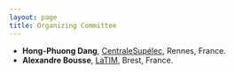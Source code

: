```yaml
---
layout: page
title: Organizing Committee
---
```



- **Hong-Phuong Dang**, [CentraleSupélec](https://www.centralesupelec.fr/), Rennes, France.
- **Alexandre Bousse**, [LaTIM](https://latim.univ-brest.fr/), Brest, France.

